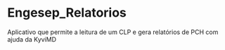 # Engesep_Relatorios
Aplicativo que permite a leitura de um CLP e gera relatórios de PCH com ajuda da KyviMD
